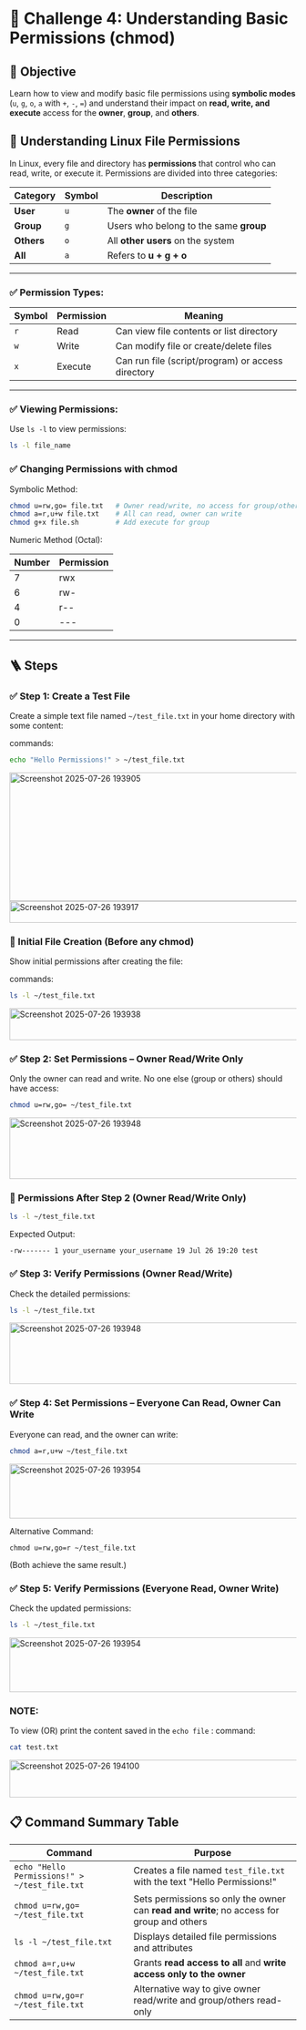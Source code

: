 # 🎯 Challenge 4: Understanding Basic Permissions (chmod)

## 🧠 Objective  
Learn how to view and modify basic file permissions using **symbolic modes** (`u`, `g`, `o`, `a` with `+`, `-`, `=`) and understand their impact on **read, write, and execute** access for the **owner**, **group**, and **others**.

## 🔐 Understanding Linux File Permissions

In Linux, every file and directory has **permissions** that control who can read, write, or execute it. Permissions are divided into three categories:

| Category  | Symbol | Description                              |
|-----------|--------|------------------------------------------|
| **User**  | `u`    | The **owner** of the file               |
| **Group** | `g`    | Users who belong to the same **group**  |
| **Others**| `o`    | All **other users** on the system       |
| **All**   | `a`    | Refers to **u + g + o**                |

---

### ✅ Permission Types:

| Symbol | Permission | Meaning                                  |
|--------|------------|------------------------------------------|
| `r`    | Read       | Can view file contents or list directory|
| `w`    | Write      | Can modify file or create/delete files  |
| `x`    | Execute    | Can run file (script/program) or access directory |

---

### ✅ Viewing Permissions:

Use `ls -l` to view permissions:

```bash
ls -l file_name
```
### ✅ Changing Permissions with chmod
Symbolic Method:

```bash
chmod u=rw,go= file.txt   # Owner read/write, no access for group/others
chmod a=r,u+w file.txt    # All can read, owner can write
chmod g+x file.sh         # Add execute for group
```
Numeric Method (Octal):

| Number | Permission | 
|--------|------------|
|  7    |    rwx      | 
|  6    |    rw-      | 
|  4    |    r--      |
|  0    |    ---      |

---

## 🪜 Steps

### ✅ Step 1: Create a Test File

Create a simple text file named `~/test_file.txt` in your home directory with some content:

commands:
```bash
echo "Hello Permissions!" > ~/test_file.txt
```
<img width="1233" height="226" alt="Screenshot 2025-07-26 193905" src="https://github.com/user-attachments/assets/c12c34fb-fe7f-48f9-92f4-236595a95ab4" />

<img width="974" height="38" alt="Screenshot 2025-07-26 193917" src="https://github.com/user-attachments/assets/fba0276b-0d98-4236-ae1b-c51a4afe30a3" />

### 📌 Initial File Creation (Before any chmod)
Show initial permissions after creating the file:

commands:
```bash
ls -l ~/test_file.txt
```
<img width="1110" height="56" alt="Screenshot 2025-07-26 193938" src="https://github.com/user-attachments/assets/3669d067-0c4f-4794-8b93-d392f1ef6038" />

### ✅ Step 2: Set Permissions – Owner Read/Write Only

Only the owner can read and write. No one else (group or others) should have access:

```bash
chmod u=rw,go= ~/test_file.txt
```
<img width="979" height="108" alt="Screenshot 2025-07-26 193948" src="https://github.com/user-attachments/assets/701d8bb1-cfae-4995-bc90-9a46911033a0" />

### 📌 Permissions After Step 2 (Owner Read/Write Only)
```bash
ls -l ~/test_file.txt
```

Expected Output:
```
-rw------- 1 your_username your_username 19 Jul 26 19:20 test
```

### ✅ Step 3: Verify Permissions (Owner Read/Write)

Check the detailed permissions:
```bash
ls -l ~/test_file.txt
```
<img width="979" height="108" alt="Screenshot 2025-07-26 193948" src="https://github.com/user-attachments/assets/04ee8df9-83cd-414a-9326-0c6244650382" />

### ✅ Step 4: Set Permissions – Everyone Can Read, Owner Can Write

Everyone can read, and the owner can write:

```bash
chmod a=r,u+w ~/test_file.txt
```
<img width="1056" height="96" alt="Screenshot 2025-07-26 193954" src="https://github.com/user-attachments/assets/f5d057bc-555c-49cf-9a04-199c781f3596" />

Alternative Command:
```
chmod u=rw,go=r ~/test_file.txt
```
(Both achieve the same result.)

### ✅ Step 5: Verify Permissions (Everyone Read, Owner Write)

Check the updated permissions:
```bash
ls -l ~/test_file.txt
```
<img width="1056" height="96" alt="Screenshot 2025-07-26 193954" src="https://github.com/user-attachments/assets/cc630a43-f6f8-4e59-ae34-bcc80e691b3b" />

### NOTE:
To view (OR) print the content saved in the `echo file` :
command:
```bash
cat test.txt
```
<img width="1059" height="66" alt="Screenshot 2025-07-26 194100" src="https://github.com/user-attachments/assets/017b767e-e108-4c02-9e46-ff94b7156870" />


## 📋 Command Summary Table

| Command                                      | Purpose                                                                 |
|---------------------------------------------|-------------------------------------------------------------------------|
| `echo "Hello Permissions!" > ~/test_file.txt` | Creates a file named `test_file.txt` with the text "Hello Permissions!" |
| `chmod u=rw,go= ~/test_file.txt`           | Sets permissions so only the owner can **read and write**; no access for group and others |
| `ls -l ~/test_file.txt`                    | Displays detailed file permissions and attributes                      |
| `chmod a=r,u+w ~/test_file.txt`            | Grants **read access to all** and **write access only to the owner**   |
| `chmod u=rw,go=r ~/test_file.txt`          | Alternative way to give owner read/write and group/others read-only    |
